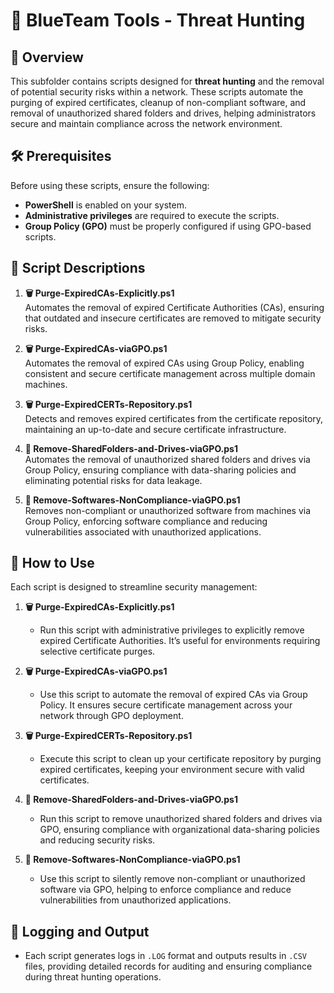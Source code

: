 # 🔵 BlueTeam Tools - Threat Hunting

## 📝 Overview

This subfolder contains scripts designed for **threat hunting** and the removal of potential security risks within a network. These scripts automate the purging of expired certificates, cleanup of non-compliant software, and removal of unauthorized shared folders and drives, helping administrators secure and maintain compliance across the network environment.

## 🛠️ Prerequisites

Before using these scripts, ensure the following:

- **PowerShell** is enabled on your system.
- **Administrative privileges** are required to execute the scripts.
- **Group Policy (GPO)** must be properly configured if using GPO-based scripts.

## 📄 Script Descriptions

1. **🗑️ Purge-ExpiredCAs-Explicitly.ps1**  
   Automates the removal of expired Certificate Authorities (CAs), ensuring that outdated and insecure certificates are removed to mitigate security risks.

2. **🗑️ Purge-ExpiredCAs-viaGPO.ps1**  
   Automates the removal of expired CAs using Group Policy, enabling consistent and secure certificate management across multiple domain machines.

3. **🗑️ Purge-ExpiredCERTs-Repository.ps1**  
   Detects and removes expired certificates from the certificate repository, maintaining an up-to-date and secure certificate infrastructure.

4. **📂 Remove-SharedFolders-and-Drives-viaGPO.ps1**  
   Automates the removal of unauthorized shared folders and drives via Group Policy, ensuring compliance with data-sharing policies and eliminating potential risks for data leakage.

5. **🚫 Remove-Softwares-NonCompliance-viaGPO.ps1**  
   Removes non-compliant or unauthorized software from machines via Group Policy, enforcing software compliance and reducing vulnerabilities associated with unauthorized applications.

## 🚀 How to Use

Each script is designed to streamline security management:

1. **🗑️ Purge-ExpiredCAs-Explicitly.ps1**  
   - Run this script with administrative privileges to explicitly remove expired Certificate Authorities. It’s useful for environments requiring selective certificate purges.

2. **🗑️ Purge-ExpiredCAs-viaGPO.ps1**  
   - Use this script to automate the removal of expired CAs via Group Policy. It ensures secure certificate management across your network through GPO deployment.

3. **🗑️ Purge-ExpiredCERTs-Repository.ps1**  
   - Execute this script to clean up your certificate repository by purging expired certificates, keeping your environment secure with valid certificates.

4. **📂 Remove-SharedFolders-and-Drives-viaGPO.ps1**  
   - Run this script to remove unauthorized shared folders and drives via GPO, ensuring compliance with organizational data-sharing policies and reducing security risks.

5. **🚫 Remove-Softwares-NonCompliance-viaGPO.ps1**  
   - Use this script to silently remove non-compliant or unauthorized software via GPO, helping to enforce compliance and reduce vulnerabilities from unauthorized applications.

## 📝 Logging and Output

- Each script generates logs in `.LOG` format and outputs results in `.CSV` files, providing detailed records for auditing and ensuring compliance during threat hunting operations.
